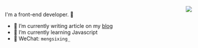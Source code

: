 <img align="right" src="https://github-readme-stats.vercel.app/api?username=mengsixing&show_icons=true&icon_color=CE1D2D&text_color=718096&bg_color=ffffff&hide_title=true" />

I'm a front-end developer. 👋

- 🔭 I’m currently writing article on my [blog](https://mengsixing.github.io)
- 🌱 I’m currently learning Javascript
- 💬 WeChat: `mengsixing_`
